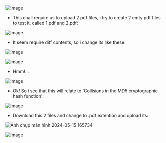 ![image](https://github.com/nhattanhh/CTF/assets/130430279/73f91b29-1a9b-4989-af76-892535b17557)

- This chall require us to upload 2 pdf files, i try to create 2 emty pdf files to test it, called 1.pdf and 2.pdf:

![image](https://github.com/nhattanhh/CTF/assets/130430279/d17d5154-d3a3-4486-9605-04ca59a97fc0)

- It seem require diff contents, so i change its like these:

![image](https://github.com/nhattanhh/CTF/assets/130430279/baf53a59-e8ee-4829-9586-502612daceb2)

![image](https://github.com/nhattanhh/CTF/assets/130430279/58fefbd6-47d5-48a9-b22d-909b0e92b9bd)

- Hmm!...

![image](https://github.com/nhattanhh/CTF/assets/130430279/0c13f9c3-d743-4f9a-9bad-929f0f388187)

- Ok! So i see that this will relate to 'Collisions in the MD5 cryptographic hash function': 

![image](https://github.com/nhattanhh/CTF/assets/130430279/45883e2b-ad3a-4632-ba43-d98b380434ca)

- Download this 2 files and change to .pdf extention and upload its:

![Ảnh chụp màn hình 2024-05-15 165734](https://github.com/nhattanhh/CTF/assets/130430279/eb82fa74-41a2-4f42-9f2b-c1175570f6fc)

![image](https://github.com/nhattanhh/CTF/assets/130430279/b9b55b52-caae-48d8-bfcc-557c292afd2f)
